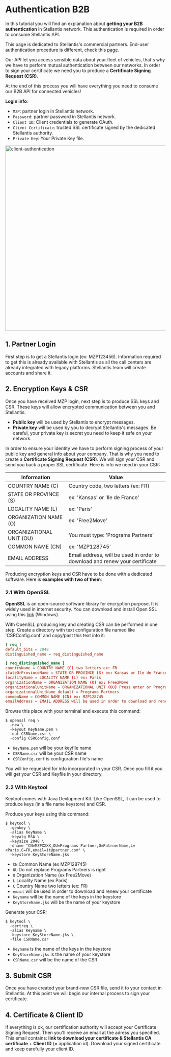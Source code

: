 # Authentication B2B

In this tutorial you will find an explanation about **getting your B2B authentication** in Stellantis network. This authentication is required in order to consume Stellantis API.

This page is dedicated to Stellantis's commercial partners. End-user authentication procedure is different, check this [page]({{site.baseurl}}/webapi/b2c/quickstart/connect).

Our API let you access sensible data about your fleet of vehicles, that's why we have to perform mutual authentication between our networks. In order to sign your certificate we need you to produce a **Certificate Signing Request (CSR)**. 

At the end of this process you will have everything you need to consume our B2B API for connected vehicles!

**Login info**:
- `MZP`: partner login in Stellantis network.
- `Password`: partner password in Stellantis network.
- `Client ID`: Client credentials to generate OAuth.
- `Client Certificate`: trusted SSL certificate signed by the dedicated Stellantis authority.
- `Private Key`: Your Private Key file.

<img src="/mph05/ApiSpec/assets/images/B2B-authentication.png" alt="client-authentication" style="width: 580px">

## 1. Partner Login

First step is to get a Stellantis login (ex: MZP123456). Information required to get this is already available with Stellantis as all the call centers are already integrated with legacy platforms. Stellantis team will create accounts and share it.
## 2. Encryption Keys & CSR

Once you have received MZP login, next step is to produce SSL keys and CSR. These keys will allow encrypted communication between you and Stellantis:
- **Public key** will be used by Stellantis to encrypt messages.
- **Private key** will be used by you to decrypt Stellantis's messages. Be careful, your private key is secret you need to keep it safe on your network.

In order to ensure your identity we have to perform signing process of your public key and general info about your company. That is why you need to create a **Certificate Signing Request (CSR)**. We will sign your CSR and send you back a proper SSL certificate. Here is info we need in your CSR:

|Information|Value|
|-|-|
| COUNTRY NAME (C) | Country code, two letters (ex: FR) |
| STATE OR PROVINCE (S) | ex: 'Kansas' or 'Ile de France' |
| LOCALITY NAME (L) | ex: 'Paris' |
| ORGANIZATION NAME (O) | ex: 'Free2Move' |
| ORGANIZATIONAL UNIT (OU) | You must type: 'Programs Partners' |
| COMMON NAME (CN) | ex: 'MZP128745' |
| EMAIL ADDRESS | Email address, will be used in order to download and renew your certificate |


Producing encryption keys and CSR have to be done with a dedicated software. Here is **examples with two of them**:

### 2.1 With OpenSSL
**OpenSSL** is an open-source software library for encryption purpose. It is widely used in internet security. You can download and install Open SSL using this [link](https://slproweb.com/products/Win32OpenSSL.html) (Windows).

With OpenSLL producing key and creating CSR can be performed in one step. Create a directory with text configuration file named like 'CSRConfig.conf' and copy/past this text into it:

```conf
[ req ]
default_bits = 2048
distinguished_name = req_distinguished_name

[ req_distinguished_name ]
countryName = COUNTRY NAME (C) two letters ex: FR
stateOrProvinceName = STATE OR PROVINCE (S) ex: Kansas or Ile de France
localityName = LOCALITY NAME (L) ex: Paris
organizationName = ORGANIZATION NAME (O) ex: Free2Move
organizationalUnitName = ORGANIZATIONAL UNIT (OU) Press enter or Programs Partners
organizationalUnitName_default = Programs Partners
commonName = COMMON NAME (CN) ex: MZP128745
emailAddress = EMAIL ADDRESS will be used in order to download and renew your certificate
```

Browse this place with your terminal and execute this command:

```shell
$ openssl req \
  -new \
  -keyout KeyName.pem \
  -out CSRName.csr \
  -config CSRConfig.conf
```

- `KeyName.pem` will be your keyfile name
- `CSRName.csr` will be your CSR name
- `CSRConfig.conf` is configuration file's name

You will be requested for info incorporated in your CSR. Once you fill it you will get your CSR and Keyfile in your directory.

### 2.2 With Keytool
Keytool comes with Java Devlopment Kit. Like OpenSSL, it can be used to produce keys (in a file name keystore) and CSR.

Produce your keys using this command:

```shell
$ keytool \
  -genkey \
  -alias KeyName \
  -keyalg RSA \
  -keysize 2048 \
  -dname "CN=MZPXXXX,OU=Programs Partner,O=PatrnerName,L=<Paris,C=FR,email=it@partner.com" \
  -keystore KeyStoreName.jks
```

- `CN` Common Name (ex MZP128745)
- `OU` Do not replace Programs Partners is right
- `O` Organization Name (ex Free2Move)
- `L` Locality Name (ex Paris)
- `C` Country Name two letters (ex: FR)
- `email` will be used in order to download and renew your certificate
- `Keyname` will be the name of the keys in the keystore
- `KeyStoreName.jks` will be the name of your keystore

Generate your CSR:

```shell
$ keytool \
  -certreq \
  -alias Keyname \
  -keystore KeyStoreName.jks \
  -file CSRName.csr
```

- `Keyname` is the name of the keys in the keystore
- `KeyStoreName.jks` is the name of your keystore
- `CSRName.csr` will be the name of the CSR

## 3. Submit CSR
Once you have created your brand-new CSR file, send it to your contact in Stellantis.
At this point we will begin our internal process to sign your certificate.

## 4. Certificate & Client ID
If everything is ok, our certification authority will accept your Certificate Signing Request. Then you'll receive an email at the adress you specified. This email contains: **link to download your certificate & Stellantis CA certificate** + **Client ID** (= application id).
Download your signed certificate and keep carefully your client ID.